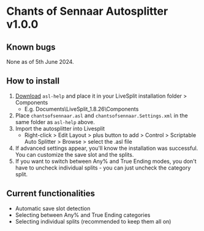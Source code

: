 
# Chants of Sennaar Autosplitter v1.0.0

## Known bugs
None as of 5th June 2024.

## How to install
1. [Download](https://github.com/just-ero/asl-help/raw/main/lib/asl-help) `asl-help` and place it in your LiveSplit installation folder > Components
    - E.g. Documents\LiveSplit_1.8.26\Components
2. Place `chantsofsennaar.asl` and `chantsofsennaar.Settings.xml` in the same folder as `asl-help` above.
3. Import the autosplitter into Livesplit
    - Right-click > Edit Layout > plus button to add > Control > Scriptable Auto Splitter > Browse > select the .asl file
4. If advanced settings appear, you'll know the installation was successful. You can customize the save slot and the splits.
5. If you want to switch between Any% and True Ending modes, you don't have to uncheck individual splits - you can just uncheck the category split.
## Current functionalities
- Automatic save slot detection
- Selecting between Any% and True Ending categories
- Selecting individual splits (recommended to keep them all on)
